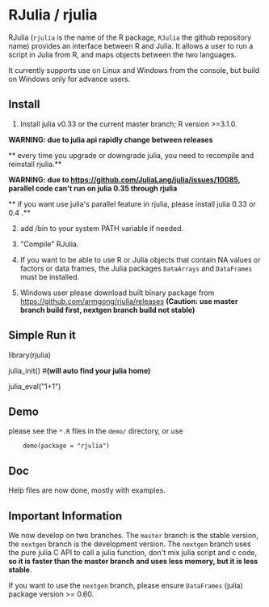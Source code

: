 RJulia / rjulia
===============

RJulia (`rjulia` is the name of the R package, `RJulia` the github
repository name) provides an interface between R and Julia. It allows a user to run a script in Julia from R, and maps objects between the two languages.

It currently supports use on Linux and Windows from the console, but build on Windows only for advance users.

Install
-------------

1. Install julia v0.33 or the current master branch; R version >=3.1.0.

  **WARNING: due to julia api rapidly change between releases**

  ** every time you upgrade or downgrade julia, you need to recompile and reinstall rjulia.**
  
   **WARNING: due to https://github.com/JuliaLang/julia/issues/10085, parallel code can't run on julia 0.35 through rjulia**

  ** if you want use julia's parallel feature in rjulia, please install julia 0.33 or 0.4 .**

2. add <juliainstalldir>/bin to your system PATH variable if needed.

3. "Compile" RJulia.

4. If you want to be able to use R or Julia objects that contain NA values
   or factors or data frames, the Julia packages `DataArrays` and `DataFrames` must be installed.

5. Windows user please download built binary package from https://github.com/armgong/rjulia/releases  **(Caution: use master branch build first, nextgen branch build not stable)**

Simple Run it
-------------
library(rjulia)

julia_init() #**(will auto find your julia home)**

julia_eval("1+1")

Demo
-------------

please see the `*.R` files in the `demo/` directory, or use
```
	demo(package = "rjulia")
```


Doc
-------------
Help files are now done, mostly with examples.


**Important Information**
-------------
We now develop on two branches. The `master` branch is the stable version,
the `nextgen` branch is the development version. The `nextgen` branch uses
the pure julia C API to call a julia function, don't mix julia script and c code,
**so it is faster than the master branch and uses less memory, but it is less stable**.

If you want to use the `nextgen` branch, please ensure `DataFrames` (julia) package
version >= 0.60.
